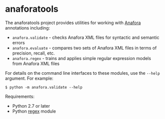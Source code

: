 anaforatools
============

The anaforatools project provides utilities for working with [Anafora](https://github.com/weitechen/anafora) annotations including:
* `anafora.validate` - checks Anafora XML files for syntactic and semantic errors
* `anafora.evaluate` - compares two sets of Anafora XML files in terms of precision, recall, etc.
* `anafora.regex` - trains and applies simple regular expression models from Anafora XML files

For details on the command line interfaces to these modules, use the `--help` argument. For example:
```
$ python -m anafora.validate --help
```

Requirements:
* Python 2.7 or later
* Python [regex](https://pypi.python.org/pypi/regex) module
